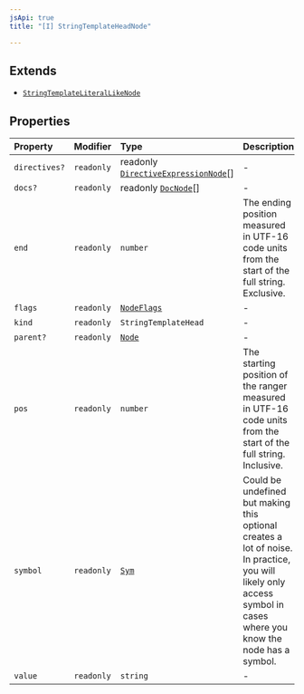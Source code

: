 ```yaml
---
jsApi: true
title: "[I] StringTemplateHeadNode"

---
```

## Extends

- [`StringTemplateLiteralLikeNode`](StringTemplateLiteralLikeNode.md)

## Properties

| Property | Modifier | Type | Description | Overrides | Inherited from |
| :------ | :------ | :------ | :------ | :------ | :------ |
| `directives?` | `readonly` | readonly [`DirectiveExpressionNode`](DirectiveExpressionNode.md)[] | - | [`StringTemplateLiteralLikeNode`](StringTemplateLiteralLikeNode.md).`directives` | [`StringTemplateLiteralLikeNode`](StringTemplateLiteralLikeNode.md).`directives` |
| `docs?` | `readonly` | readonly [`DocNode`](DocNode.md)[] | - | [`StringTemplateLiteralLikeNode`](StringTemplateLiteralLikeNode.md).`docs` | [`StringTemplateLiteralLikeNode`](StringTemplateLiteralLikeNode.md).`docs` |
| `end` | `readonly` | `number` | The ending position measured in UTF-16 code units from the start of the full string. Exclusive. | [`StringTemplateLiteralLikeNode`](StringTemplateLiteralLikeNode.md).`end` | [`StringTemplateLiteralLikeNode`](StringTemplateLiteralLikeNode.md).`end` |
| `flags` | `readonly` | [`NodeFlags`](../enumerations/NodeFlags.md) | - | [`StringTemplateLiteralLikeNode`](StringTemplateLiteralLikeNode.md).`flags` | [`StringTemplateLiteralLikeNode`](StringTemplateLiteralLikeNode.md).`flags` |
| `kind` | `readonly` | `StringTemplateHead` | - | [`StringTemplateLiteralLikeNode`](StringTemplateLiteralLikeNode.md).`kind` | [`StringTemplateLiteralLikeNode`](StringTemplateLiteralLikeNode.md).`kind` |
| `parent?` | `readonly` | [`Node`](../type-aliases/Node.md) | - | [`StringTemplateLiteralLikeNode`](StringTemplateLiteralLikeNode.md).`parent` | [`StringTemplateLiteralLikeNode`](StringTemplateLiteralLikeNode.md).`parent` |
| `pos` | `readonly` | `number` | The starting position of the ranger measured in UTF-16 code units from the start of the full string. Inclusive. | [`StringTemplateLiteralLikeNode`](StringTemplateLiteralLikeNode.md).`pos` | [`StringTemplateLiteralLikeNode`](StringTemplateLiteralLikeNode.md).`pos` |
| `symbol` | `readonly` | [`Sym`](Sym.md) | Could be undefined but making this optional creates a lot of noise. In practice, you will likely only access symbol in cases where you know the node has a symbol. | [`StringTemplateLiteralLikeNode`](StringTemplateLiteralLikeNode.md).`symbol` | [`StringTemplateLiteralLikeNode`](StringTemplateLiteralLikeNode.md).`symbol` |
| `value` | `readonly` | `string` | - | [`StringTemplateLiteralLikeNode`](StringTemplateLiteralLikeNode.md).`value` | [`StringTemplateLiteralLikeNode`](StringTemplateLiteralLikeNode.md).`value` |
